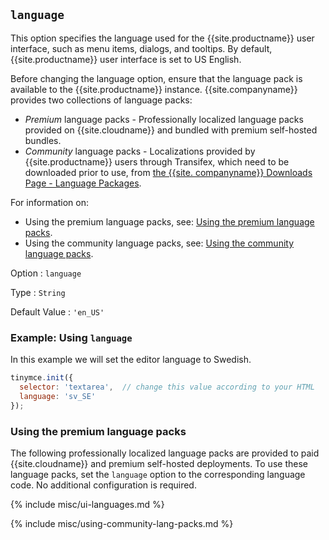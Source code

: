 ## `language`

This option specifies the language used for the {{site.productname}} user interface, such as menu items, dialogs, and tooltips. By default, {{site.productname}} user interface is set to US English.

Before changing the language option, ensure that the language pack is available to the {{site.productname}} instance. {{site.companyname}} provides two collections of language packs:

- _Premium_ language packs - Professionally localized language packs provided on {{site.cloudname}} and bundled with premium self-hosted bundles.
- _Community_ language packs - Localizations provided by {{site.productname}} users through Transifex, which need to be downloaded prior to use, from [the {{site. companyname}} Downloads Page - Language Packages]({{site.gettiny}}/language-packages/).

For information on:

- Using the premium language packs, see: [Using the premium language packs](#usingthepremiumlanguagepacks).
- Using the community language packs, see: [Using the community language packs](#usingthecommunitylanguagepacks).

Option
: `language`

Type
: `String`

Default Value
: `'en_US'`

### Example: Using `language`

In this example we will set the editor language to Swedish.

```js
tinymce.init({
  selector: 'textarea',  // change this value according to your HTML
  language: 'sv_SE'
});
```

### Using the premium language packs

The following professionally localized language packs are provided to paid {{site.cloudname}} and premium self-hosted deployments. To use these language packs, set the `language` option to the corresponding language code. No additional configuration is required.

{% include misc/ui-languages.md %}

{% include misc/using-community-lang-packs.md %}
